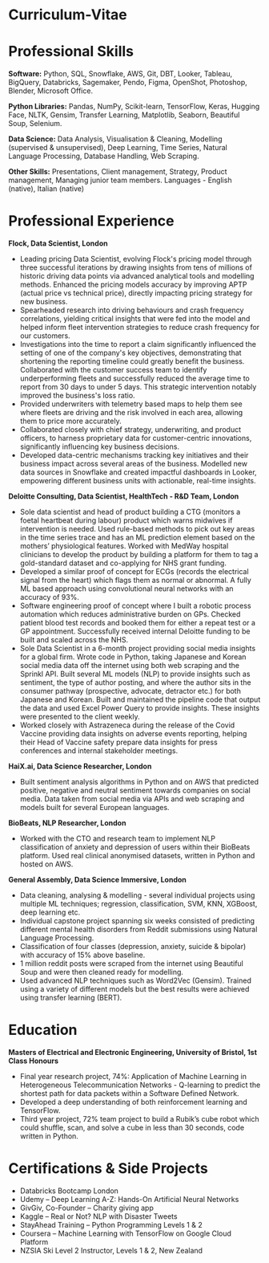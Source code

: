 # Curriculum-Vitae

# Professional Skills
**Software:**
Python, SQL, Snowflake, AWS, Git, DBT, Looker, Tableau, BigQuery, Databricks, Sagemaker, Pendo, Figma, OpenShot, Photoshop, Blender, Microsoft Office.

**Python Libraries:**
Pandas, NumPy, Scikit-learn, TensorFlow, Keras, Hugging Face, NLTK, Gensim, Transfer Learning, Matplotlib, Seaborn, Beautiful Soup, Selenium.

**Data Science:**
Data Analysis, Visualisation & Cleaning, Modelling (supervised & unsupervised), Deep Learning, Time Series, Natural Language Processing, Database Handling, Web Scraping.

**Other Skills:**
Presentations, Client management, Strategy, Product management, Managing junior team members.
Languages - English (native), Italian (native)


# Professional Experience

**Flock, Data Scientist, London**
- Leading pricing Data Scientist, evolving Flock's pricing model through three successful iterations by drawing insights from tens of millions of historic driving data points via advanced analytical tools and modelling methods.
Enhanced the pricing models accuracy by improving APTP (actual price vs technical price), directly impacting pricing strategy for new business.
- Spearheaded research into driving behaviours and crash frequency correlations, yielding critical insights that were fed into the model and helped inform fleet intervention strategies to reduce crash frequency for our customers.
- Investigations into the time to report a claim significantly influenced the setting of one of the company's key objectives, demonstrating that shortening the reporting timeline could greatly benefit the business. Collaborated with the customer success team to identify underperforming fleets and successfully reduced the average time to report from 30 days to under 5 days. This strategic intervention notably improved the business's loss ratio.
- Provided underwriters with telemetry based maps to help them see where fleets are driving and the risk involved in each area, allowing them to price more accurately.
- Collaborated closely with chief strategy, underwriting, and product officers, to harness proprietary data for customer-centric innovations, significantly influencing key business decisions.
- Developed data-centric mechanisms tracking key initiatives and their business impact across several areas of the business.
Modelled new data sources in Snowflake and created impactful dashboards in Looker, empowering different business units with actionable, real-time insights.



**Deloitte Consulting, Data Scientist, HealthTech - R&D Team, London**

- Sole data scientist and head of product building a CTG (monitors a foetal heartbeat during labour) product which warns midwives if intervention is needed. Used rule-based methods to pick out key areas in the time series trace and has an ML prediction element based on the mothers’ physiological features. Worked with MedWay hospital clinicians to develop the product by building a platform for them to tag a gold-standard dataset and co-applying for NHS grant funding.
- Developed a similar proof of concept for ECGs (records the electrical signal from the heart) which flags them as normal or abnormal. A fully ML based approach using convolutional neural networks with an accuracy of 93%.
- Software engineering proof of concept where I built a robotic process automation which reduces administrative burden on GPs. Checked patient blood test records and booked them for either a repeat test or a GP appointment. Successfully received internal Deloitte funding to be built and scaled across the NHS.
- Sole Data Scientist in a 6-month project providing social media insights for a global firm. Wrote code in Python, taking Japanese and Korean social media data off the internet using both web scraping and the Sprinkl API. Built several ML models (NLP) to provide insights such as sentiment, the type of author posting, and where the author sits in the consumer pathway (prospective, advocate, detractor etc.) for both Japanese and Korean. Built and maintained the pipeline code that output the data and used Excel Power Query to provide insights. These insights were presented to the client weekly. 
- Worked closely with Astrazeneca during the release of the Covid Vaccine providing data insights on adverse events reporting, helping their Head of Vaccine safety prepare data insights for press conferences and internal stakeholder meetings.

**HaiX.ai, Data Science Researcher, London** 
- Built sentiment analysis algorithms in Python and on AWS that predicted positive, negative and neutral sentiment towards companies on social media.
Data taken from social media via APIs and web scraping and models built for several European languages.

**BioBeats, NLP Researcher, London** 
- Worked with the CTO and research team to implement NLP classification of anxiety and depression of users within their BioBeats platform. Used real clinical anonymised datasets, written in Python and hosted on AWS. 

**General Assembly, Data Science Immersive, London** 
- Data cleaning, analysing & modelling - several individual projects using multiple ML techniques; regression, classification, SVM, KNN, XGBoost, deep learning etc. 
- Individual capstone project spanning six weeks consisted of predicting different mental health disorders from Reddit submissions using Natural Language Processing.
- Classification of four classes (depression, anxiety, suicide & bipolar) with accuracy of 15% above baseline.
- 1 million reddit posts were scraped from the internet using Beautiful Soup and were then cleaned ready for modelling. 
- Used advanced NLP techniques such as Word2Vec (Gensim). Trained using a variety of different models but the best results were achieved using transfer learning (BERT). 


# Education
**Masters of Electrical and Electronic Engineering, University of Bristol, 1st Class Honours**
- Final year research project, 74%: Application of Machine Learning in Heterogeneous Telecommunication Networks - Q-learning to predict the shortest path for data packets within a Software Defined Network. 
- Developed a deep understanding of both reinforcement learning and TensorFlow. 
- Third year project, 72% team project to build a Rubik’s cube robot which could shuffle, scan, and solve a cube in less than 30 seconds, code written in Python.


# Certifications & Side Projects 
- Databricks Bootcamp London
- Udemy – Deep Learning A-Z: Hands-On Artificial Neural Networks
- GivGiv, Co-Founder – Charity giving app
- Kaggle – Real or Not? NLP with Disaster Tweets
- StayAhead Training – Python Programming Levels 1 & 2
- Coursera – Machine Learning with TensorFlow on Google Cloud Platform
- NZSIA Ski Level 2 Instructor, Levels 1 & 2, New Zealand
